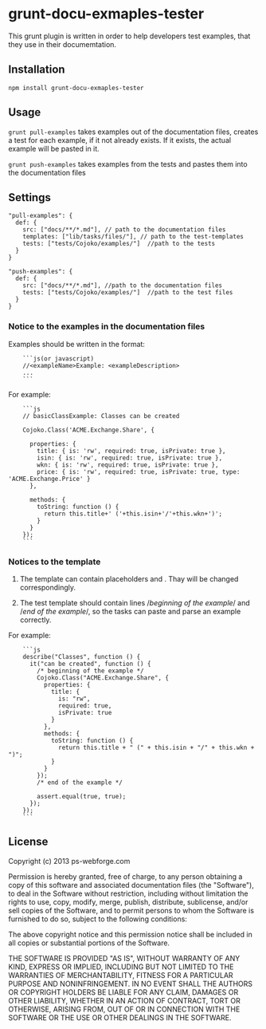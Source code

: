 # grunt-docu-exmaples-tester

This grunt plugin is written in order to help developers test examples, that they use in their documemtation.


## Installation

`npm install grunt-docu-exmaples-tester`


## Usage

`grunt pull-examples` takes examples out of the documentation files, creates a test for each example, if it not already exists.
If it exists, the actual example will be pasted in it.

`grunt push-examples` takes examples from the tests and pastes them into the documentation files


## Settings

```
"pull-examples": {
  def: {
    src: ["docs/**/*.md"], // path to the documentation files
    templates: ["lib/tasks/files/"], // path to the test-templates
    tests: ["tests/Cojoko/examples/"]  //path to the tests
  }
}

"push-examples": {
  def: {
    src: ["docs/**/*.md"], //path to the documentation files
    tests: ["tests/Cojoko/examples/"]  //path to the test files  
  }
}
```

### Notice to the examples in the documentation files

Examples should be written in the format:

```
    ```js(or javascript)
    //<exampleName>Example: <exampleDescription>
    ...
    ```
```

For example:

```
    ```js
    // basicClassExample: Classes can be created
  
    Cojoko.Class('ACME.Exchange.Share', {

      properties: {
        title: { is: 'rw', required: true, isPrivate: true },
        isin: { is: 'rw', required: true, isPrivate: true },
        wkn: { is: 'rw', required: true, isPrivate: true },
        price: { is: 'rw', required: true, isPrivate: true, type: 'ACME.Exchange.Price' }
      },

      methods: {
        toString: function () {
          return this.title+' ('+this.isin+'/'+this.wkn+')';
        }
      }
    });
    ```
```


### Notices to the template

1. The template can contain placeholders <exampleName> and <exampleDescription>. Thay will be changed correspondingly.

2. The test template should contain lines /*beginning of the example*/ and /*end of the example*/, so the tasks can paste and parse an example correctly.

For example:

```
    ```js
    describe("Classes", function () {
      it("can be created", function () {
        /* beginning of the example */
        Cojoko.Class("ACME.Exchange.Share", {
          properties: {
            title: {
              is: "rw",
              required: true,
              isPrivate: true
            }
          },
          methods: {
            toString: function () {
              return this.title + " (" + this.isin + "/" + this.wkn + ")";
            }
          }
        });
        /* end of the example */
    
        assert.equal(true, true);
      });
    });
    ```
```


## License

Copyright (c) 2013 ps-webforge.com

Permission is hereby granted, free of charge, to any person obtaining a copy
of this software and associated documentation files (the "Software"), to deal
in the Software without restriction, including without limitation the rights
to use, copy, modify, merge, publish, distribute, sublicense, and/or sell
copies of the Software, and to permit persons to whom the Software is
furnished to do so, subject to the following conditions:

The above copyright notice and this permission notice shall be included in
all copies or substantial portions of the Software.

THE SOFTWARE IS PROVIDED "AS IS", WITHOUT WARRANTY OF ANY KIND, EXPRESS OR
IMPLIED, INCLUDING BUT NOT LIMITED TO THE WARRANTIES OF MERCHANTABILITY,
FITNESS FOR A PARTICULAR PURPOSE AND NONINFRINGEMENT. IN NO EVENT SHALL THE
AUTHORS OR COPYRIGHT HOLDERS BE LIABLE FOR ANY CLAIM, DAMAGES OR OTHER
LIABILITY, WHETHER IN AN ACTION OF CONTRACT, TORT OR OTHERWISE, ARISING FROM,
OUT OF OR IN CONNECTION WITH THE SOFTWARE OR THE USE OR OTHER DEALINGS IN
THE SOFTWARE.
